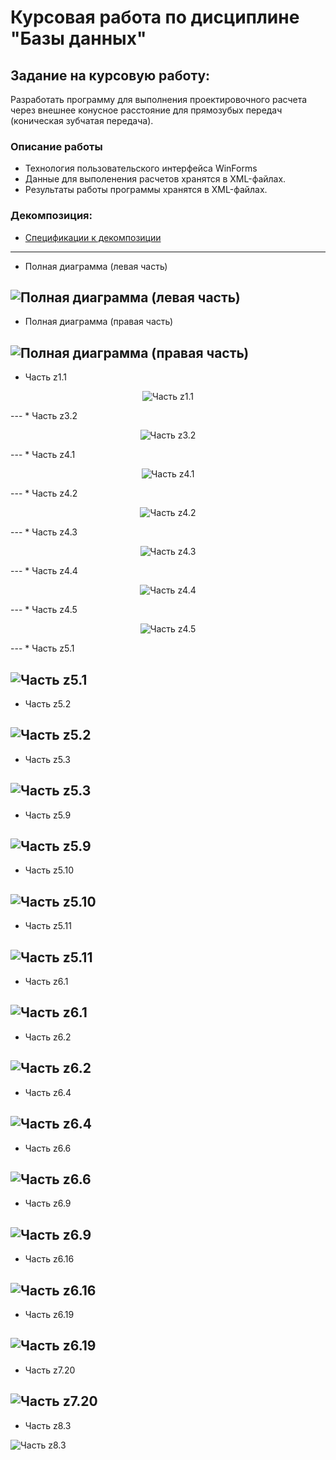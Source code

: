 # Курсовая работа по дисциплине "Базы данных"
## Задание на курсовую работу:
Разработать программу для выполнения проектировочного расчета через внешнее конусное расстояние для прямозубых передач (коническая зубчатая передача).
### Описание работы
* Технология пользовательского интерфейса WinForms
* Данные для выполенения расчетов хранятся в XML-файлах.
* Результаты работы программы хранятся в XML-файлах.
### Декомпозиция:
* [Спецификации к декомпозиции](https://github.com/aggink/Course_work2/blob/main/Documents/%D0%A1%D0%BF%D0%B5%D1%86%D0%B8%D1%84%D0%B8%D0%BA%D0%B0%D1%86%D0%B8%D0%B8%20%D0%BA%20%D0%B4%D0%B5%D0%BA%D0%BE%D0%BC%D0%BF%D0%BE%D0%B7%D0%B8%D1%86%D0%B8%D0%B8.pdf)
---
* Полная диаграмма (левая часть)  

![Полная диаграмма (левая часть)](https://github.com/aggink/Course_work2/blob/main/Images/%D0%94%D0%B5%D0%BA%D0%BE%D0%BC%D0%BF%D0%BE%D0%B7%D0%B8%D1%86%D0%B8%D1%8F.%20%D0%A7%D0%B0%D1%81%D1%82%D1%8C%201.jpg)
---
* Полная диаграмма (правая часть)  

![Полная диаграмма (правая часть)](https://github.com/aggink/Course_work2/blob/main/Images/%D0%94%D0%B5%D0%BA%D0%BE%D0%BC%D0%BF%D0%BE%D0%B7%D0%B8%D1%86%D0%B8%D1%8F.%20%D0%A7%D0%B0%D1%81%D1%82%D1%8C%202.jpg)
---
* Часть z1.1  

<p align="center">
  <img alt="Часть z1.1" src="https://github.com/aggink/Course_work2/blob/main/Images/z1.1.jpg">
</p>
---
* Часть z3.2  

<p align="center">
  <img alt="Часть z3.2" src="https://github.com/aggink/Course_work2/blob/main/Images/z3.2.jpg">
</p>
---
* Часть z4.1 
 
<p align="center">
  <img alt="Часть z4.1" src="https://github.com/aggink/Course_work2/blob/main/Images/z4.1.jpg">
</p>
---
* Часть z4.2  
<p align="center">
  <img alt="Часть z4.2" src="https://github.com/aggink/Course_work2/blob/main/Images/z4.2.jpg">
</p>
---
* Часть z4.3  

<p align="center">
  <img alt="Часть z4.3" src="https://github.com/aggink/Course_work2/blob/main/Images/z4.3.jpg">
</p>
---
* Часть z4.4  

<p align="center">
  <img alt="Часть z4.4" src="https://github.com/aggink/Course_work2/blob/main/Images/z4.4.jpg">
</p>
---
* Часть z4.5  

<p align="center">
  <img alt="Часть z4.5" src="https://github.com/aggink/Course_work2/blob/main/Images/z4.5.jpg">
</p>
---
* Часть z5.1  

![Часть z5.1](https://github.com/aggink/Course_work2/blob/main/Images/z5.1.jpg)
---
* Часть z5.2  

![Часть z5.2](https://github.com/aggink/Course_work2/blob/main/Images/z5.2.jpg)
---
* Часть z5.3  

![Часть z5.3](https://github.com/aggink/Course_work2/blob/main/Images/z5.3.jpg)
---
* Часть z5.9  

![Часть z5.9](https://github.com/aggink/Course_work2/blob/main/Images/z5.9.jpg)
---
* Часть z5.10  

![Часть z5.10](https://github.com/aggink/Course_work2/blob/main/Images/z5.10.jpg)
---
* Часть z5.11  

![Часть z5.11](https://github.com/aggink/Course_work2/blob/main/Images/z5.11.jpg)
---
* Часть z6.1  

![Часть z6.1](https://github.com/aggink/Course_work2/blob/main/Images/z6.1.jpg)
---
* Часть z6.2  

![Часть z6.2](https://github.com/aggink/Course_work2/blob/main/Images/z6.2.jpg)
---
* Часть z6.4  

![Часть z6.4](https://github.com/aggink/Course_work2/blob/main/Images/z6.4.jpg)
---
* Часть z6.6  

![Часть z6.6](https://github.com/aggink/Course_work2/blob/main/Images/z6.6.jpg)
---
* Часть z6.9  

![Часть z6.9](https://github.com/aggink/Course_work2/blob/main/Images/z6.9.jpg)
---
* Часть z6.16  

![Часть z6.16](https://github.com/aggink/Course_work2/blob/main/Images/z6.16.jpg)
---
* Часть z6.19  

![Часть z6.19](https://github.com/aggink/Course_work2/blob/main/Images/z6.19.jpg)
---
* Часть z7.20  

![Часть z7.20](https://github.com/aggink/Course_work2/blob/main/Images/z7.20.jpg)
---
* Часть z8.3  

![Часть z8.3](https://github.com/aggink/Course_work2/blob/main/Images/z8.3.jpg)
